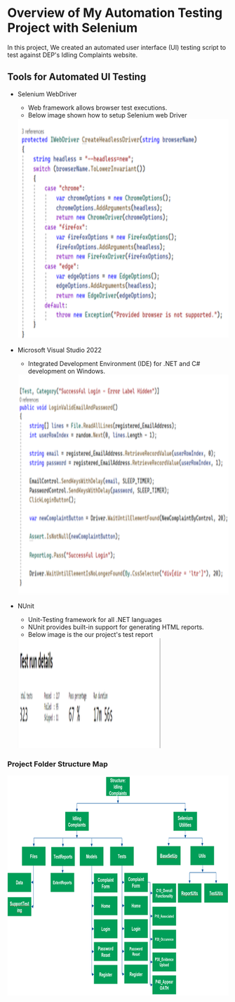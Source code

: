 # Overview of My Automation Testing Project with Selenium


In this project, We created an automated user interface (UI) testing script to test against DEP's Idling Complaints website. 

## Tools for Automated UI Testing


* Selenium WebDriver
	* Web framework allows browser test executions.
	* Below image shown how to setup Selenium web Driver 
	<img height="500" src="https://github.com/Tiffany678/NYCIdlingComplaints/blob/master/IdlingComplaintTest3/Files/READMEImages/WebDriver.png" alt="Get request" width="650"/>


* Microsoft Visual Studio 2022
	* Integrated Development Environment (IDE) for .NET and C# development on Windows.
	<img height="500" src="https://github.com/Tiffany678/NYCIdlingComplaints/blob/master/IdlingComplaintTest3/Files/READMEImages/TestCode.png" alt="Get request" width="650"/>


* NUnit
	* Unit-Testing framework for all .NET languages
	* NUnit provides built-in support for generating HTML reports.
	* Below image is the our project's test report
	<img height="250" src="https://github.com/Tiffany678/NYCIdlingComplaints/blob/master/IdlingComplaintTest3/Files/READMEImages/Report.png" alt="Get request" width="325"/>


### Project Folder Structure Map

<img height="500" src="https://github.com/Tiffany678/NYCIdlingComplaints/blob/master/IdlingComplaintTest3/Files/READMEImages/Structure.png" alt="Get request" width="650"/>



